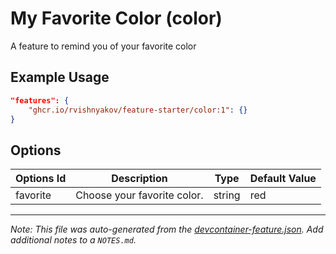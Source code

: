 
# My Favorite Color (color)

A feature to remind you of your favorite color

## Example Usage

```json
"features": {
    "ghcr.io/rvishnyakov/feature-starter/color:1": {}
}
```

## Options

| Options Id | Description | Type | Default Value |
|-----|-----|-----|-----|
| favorite | Choose your favorite color. | string | red |



---

_Note: This file was auto-generated from the [devcontainer-feature.json](https://github.com/rvishnyakov/feature-starter/blob/main/src/color/devcontainer-feature.json).  Add additional notes to a `NOTES.md`._
